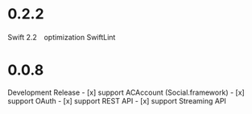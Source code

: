 # 0.2.2

Swift 2.2　optimization
SwiftLint

# 0.0.8
Development Release
	- [x] support ACAccount (Social.framework)
	- [x] support OAuth
	- [x] support REST API
	- [x] support Streaming API
